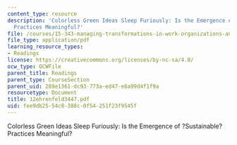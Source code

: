 ```yaml
---
content_type: resource
description: 'Colorless Green Ideas Sleep Furiously: Is the Emergence of ?Sustainable?
  Practices Meaningful?'
file: /courses/15-343-managing-transformations-in-work-organizations-and-society-spring-2002/fee9db2554c8388c0f54251f23f9545f_12ehrenfeld3447.pdf
file_type: application/pdf
learning_resource_types:
- Readings
license: https://creativecommons.org/licenses/by-nc-sa/4.0/
ocw_type: OCWFile
parent_title: Readings
parent_type: CourseSection
parent_uid: 289e1361-dc93-773a-ed47-e6a99d4f1f9a
resourcetype: Document
title: 12ehrenfeld3447.pdf
uid: fee9db25-54c8-388c-0f54-251f23f9545f
---
```

Colorless Green Ideas Sleep Furiously: Is the Emergence of ?Sustainable? Practices Meaningful?